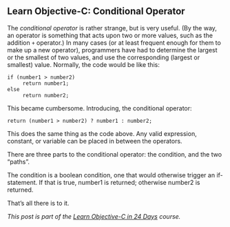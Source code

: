 ## Learn Objective-C: Conditional Operator

The *conditional operator* is rather strange, but is very useful. (By the way, an operator is something that acts upon two or more values, such as the addition `+` operator.) In many cases (or at least frequent enough for them to make up a new operator), programmers have had to determine the largest or the smallest of two values, and use the corresponding (largest or smallest) value. Normally, the code would be like this:

```objc
if (number1 > number2)
     return number1;
else
     return number2;
```

This became cumbersome. Introducing, the conditional operator:

```objc
return (number1 > number2) ? number1 : number2;
```

This does the same thing as the code above. Any valid expression, constant, or variable can be placed in between the operators.

There are three parts to the conditional operator: the condition, and the two “paths”.

The condition is a boolean condition, one that would otherwise trigger an if-statement. If that is true, number1 is returned; otherwise number2 is returned.

That’s all there is to it.

*This post is part of the [Learn Objective-C in 24 Days](38.md) course.*
